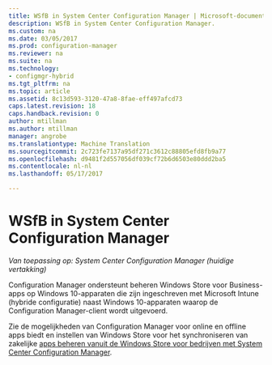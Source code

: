 ```yaml
---
title: WSfB in System Center Configuration Manager | Microsoft-documenten
description: WSfB in System Center Configuration Manager.
ms.custom: na
ms.date: 03/05/2017
ms.prod: configuration-manager
ms.reviewer: na
ms.suite: na
ms.technology:
- configmgr-hybrid
ms.tgt_pltfrm: na
ms.topic: article
ms.assetid: 8c13d593-3120-47a8-8fae-eff497afcd73
caps.latest.revision: 18
caps.handback.revision: 0
author: mtillman
ms.author: mtillman
manager: angrobe
ms.translationtype: Machine Translation
ms.sourcegitcommit: 2c723fe7137a95df271c3612c88805efd8fb9a77
ms.openlocfilehash: d9481f2d557056df039cf72b6d6503e80ddd2ba5
ms.contentlocale: nl-nl
ms.lasthandoff: 05/17/2017

---
```

# <a name="wsfb-in-system-center-configuration-manager"></a>WSfB in System Center Configuration Manager

*Van toepassing op: System Center Configuration Manager (huidige vertakking)*

Configuration Manager ondersteunt beheren Windows Store voor Business-apps op Windows 10-apparaten die zijn ingeschreven met Microsoft Intune (hybride configuratie) naast Windows 10-apparaten waarop de Configuration Manager-client wordt uitgevoerd.

Zie de mogelijkheden van Configuration Manager voor online en offline apps biedt en instellen van Windows Store voor het synchroniseren van zakelijke [apps beheren vanuit de Windows Store voor bedrijven met System Center Configuration Manager](../../apps/deploy-use/manage-apps-from-the-windows-store-for-business.md).

